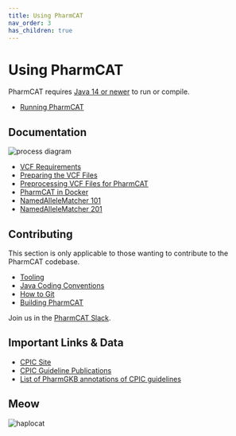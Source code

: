 ```yaml
---
title: Using PharmCAT
nav_order: 3
has_children: true
---
```


# Using PharmCAT

PharmCAT requires [Java 14 or newer](https://adoptium.net/index.html?variant=openjdk17&jvmVariant=hotspot) to run or compile.

* [Running PharmCAT](Running-PharmCAT)

## Documentation

![process diagram](/images/flowchart.png)

* [VCF Requirements](/specifications/VCF-Requirements)
* [Preparing the VCF Files](Preparing-VCF-Files)
* [Preprocessing VCF Files for PharmCAT](Preprocessing-VCF-Files-for-PharmCAT)
* [PharmCAT in Docker](PharmCAT-in-Docker)
* [NamedAlleleMatcher 101](NamedAlleleMatcher-101)
* [NamedAlleleMatcher 201](NamedAlleleMatcher-201)


## Contributing

This section is only applicable to those wanting to contribute to the PharmCAT codebase.

* [Tooling](Tooling)
* [Java Coding Conventions](Java-Coding-Conventions)
* [How to Git](How-To-Git)
* [Building PharmCAT](Building-PharmCAT)

Join us in the [PharmCAT Slack](https://pharmcat.slack.com/).


## Important Links & Data

* [CPIC Site](https://cpicpgx.org)
* [CPIC Guideline Publications](https://cpicpgx.org/publications/)
* [List of PharmGKB annotations of CPIC guidelines](https://www.pharmgkb.org/view/dosing-guidelines.do?source=CPIC)


## Meow

![haplocat](/images/haplocat.png)

